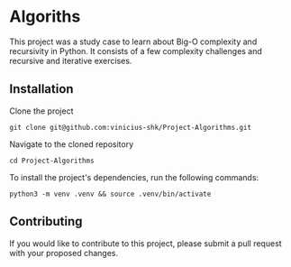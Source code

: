 # Algoriths

This project was a study case to learn about Big-O complexity and recursivity in Python. It consists of a few complexity challenges and recursive and iterative exercises.

## Installation

Clone the project

```
git clone git@github.com:vinicius-shk/Project-Algorithms.git
```

Navigate to the cloned repository

```
cd Project-Algorithms
```

To install the project's dependencies, run the following commands:

```
python3 -m venv .venv && source .venv/bin/activate
```

## Contributing

If you would like to contribute to this project, please submit a pull request with your proposed changes.
